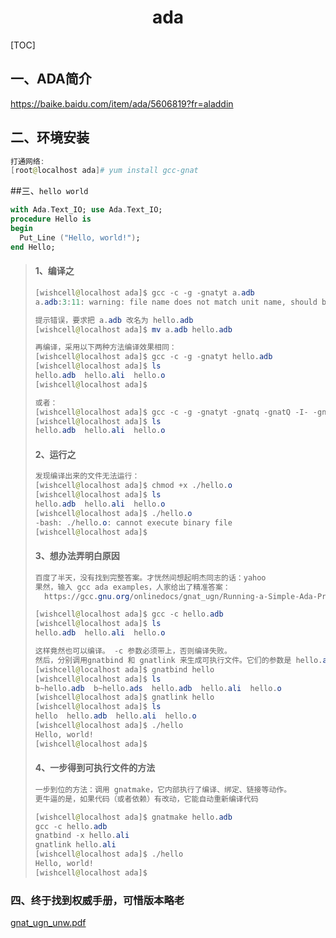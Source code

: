 # <center>ada</center>

[TOC]

## 一、ADA简介

https://baike.baidu.com/item/ada/5606819?fr=aladdin

## 二、环境安装

```powershell
打通网络:
[root@localhost ada]# yum install gcc-gnat
```



##三、`hello world`

```ada
with Ada.Text_IO; use Ada.Text_IO; 
procedure Hello is 
begin 
  Put_Line ("Hello, world!"); 
end Hello;
```

> #### 1、编译之
>
> ```powershell
> [wishcell@localhost ada]$ gcc -c -g -gnatyt a.adb
> a.adb:3:11: warning: file name does not match unit name, should be "hello.adb"
>
> 提示错误，要求把 a.adb 改名为 hello.adb
> [wishcell@localhost ada]$ mv a.adb hello.adb
>
> 再编译，采用以下两种方法编译效果相同：
> [wishcell@localhost ada]$ gcc -c -g -gnatyt hello.adb
> [wishcell@localhost ada]$ ls
> hello.adb  hello.ali  hello.o
> [wishcell@localhost ada]$
>
> 或者：
> [wishcell@localhost ada]$ gcc -c -g -gnatyt -gnatq -gnatQ -I- -gnatA hello.adb
> [wishcell@localhost ada]$ ls
> hello.adb  hello.ali  hello.o
> ```
>
> #### 2、运行之
>
> ```powershell
> 发现编译出来的文件无法运行：
> [wishcell@localhost ada]$ chmod +x ./hello.o
> [wishcell@localhost ada]$ ls
> hello.adb  hello.ali  hello.o
> [wishcell@localhost ada]$ ./hello.o
> -bash: ./hello.o: cannot execute binary file
> [wishcell@localhost ada]$
> ```
>
> #### 3、想办法弄明白原因
>
> ```powershell
> 百度了半天，没有找到完整答案。才恍然间想起明杰同志的话：yahoo
> 果然，输入 gcc ada examples，人家给出了精准答案：
> 	https://gcc.gnu.org/onlinedocs/gnat_ugn/Running-a-Simple-Ada-Program.html
>
> [wishcell@localhost ada]$ gcc -c hello.adb
> [wishcell@localhost ada]$ ls
> hello.adb  hello.ali  hello.o
>
> 这样竟然也可以编译。 -c 参数必须带上，否则编译失败。
> 然后，分别调用gnatbind 和 gnatlink 来生成可执行文件。它们的参数是 hello.ali，后缀名可省
> [wishcell@localhost ada]$ gnatbind hello
> [wishcell@localhost ada]$ ls
> b~hello.adb  b~hello.ads  hello.adb  hello.ali  hello.o
> [wishcell@localhost ada]$ gnatlink hello
> [wishcell@localhost ada]$ ls
> hello  hello.adb  hello.ali  hello.o
> [wishcell@localhost ada]$ ./hello
> Hello, world!
> [wishcell@localhost ada]$
> ```
>
> #### 4、一步得到可执行文件的方法 
>
> ```powershell
> 一步到位的方法：调用 gnatmake，它内部执行了编译、绑定、链接等动作。
> 更牛逼的是，如果代码（或者依赖）有改动，它能自动重新编译代码
>
> [wishcell@localhost ada]$ gnatmake hello.adb
> gcc -c hello.adb
> gnatbind -x hello.ali
> gnatlink hello.ali
> [wishcell@localhost ada]$ ./hello
> Hello, world!
> [wishcell@localhost ada]$
> ```



### 四、终于找到权威手册，可惜版本略老

<a href = "./gnat_ugn_unw.pdf">gnat_ugn_unw.pdf</a>



